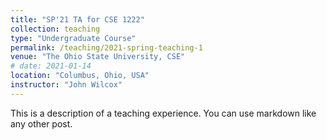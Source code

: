 ```yaml
---
title: "SP'21 TA for CSE 1222"
collection: teaching
type: "Undergraduate Course"
permalink: /teaching/2021-spring-teaching-1
venue: "The Ohio State University, CSE"
# date: 2021-01-14
location: "Columbus, Ohio, USA"
instructor: "John Wilcox"
---
```


This is a description of a teaching experience. You can use markdown like any other post.
